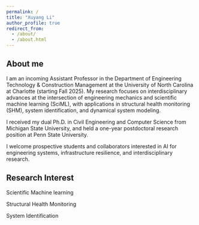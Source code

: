 ```yaml
---
permalink: /
title: "Xuyang Li"
author_profile: true
redirect_from: 
  - /about/
  - /about.html
---
```


About me
------

I am an incoming Assistant Professor in the Department of Engineering Technology & Construction Management at the University of North Carolina at Charlotte (starting Fall 2025). My research focuses on interdisciplinary advances at the intersection of engineering mechanics and scientific machine learning (SciML), with applications in structural health monitoring (SHM), system identification, and dynamical system modeling.

I received my dual Ph.D. in Civil Engineering and Computer Science from Michigan State University, and held a one-year postdoctoral research position at Penn State University.

I welcome prospective students and collaborators interested in AI for engineering systems, infrastructure resilience, and interdisciplinary research.


Research Interest
------
Scientific Machine learning

Structural Health Monitoring

System Identification



<!-- **Research 1**
Under development...
-->